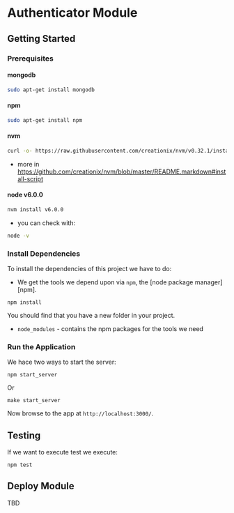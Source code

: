 # Authenticator Module

## Getting Started
### Prerequisites
#### mongodb
```sh
sudo apt-get install mongodb
```
#### npm
```sh
sudo apt-get install npm
```
#### nvm
```sh
curl -o- https://raw.githubusercontent.com/creationix/nvm/v0.32.1/install.sh | bash
```
 * more in https://github.com/creationix/nvm/blob/master/README.markdown#install-script

#### node v6.0.0
```sh
nvm install v6.0.0
```

* you can check with:
```sh
node -v
```

### Install Dependencies

To install the dependencies of this project we have to do:

* We get the tools we depend upon via `npm`, the [node package manager][npm].

```
npm install
```

You should find that you have a new folder in your project.

* `node_modules` - contains the npm packages for the tools we need

### Run the Application

We hace two ways to start the server:
```
npm start_server
```
Or
```
make start_server
```

Now browse to the app at `http://localhost:3000/`.

## Testing
If we want to execute test we execute:
```
npm test
```

## Deploy Module
TBD
